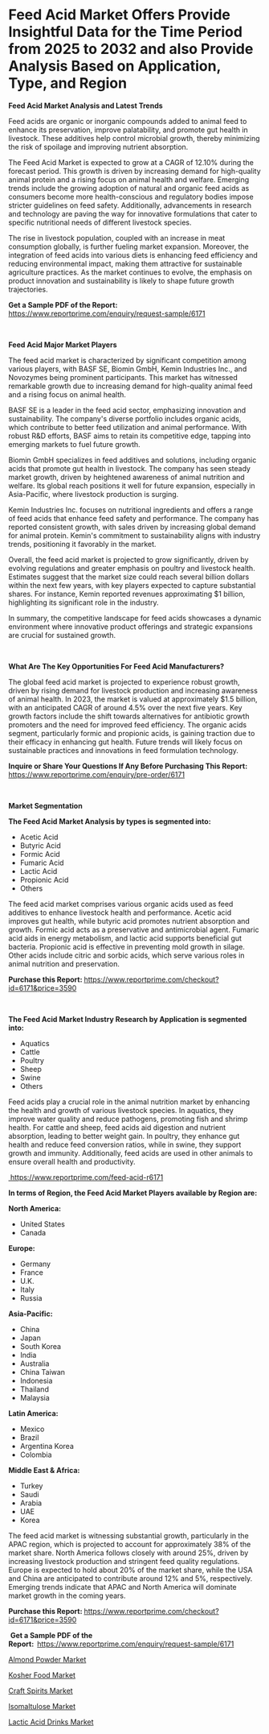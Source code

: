 <p><h1>Feed Acid Market Offers Provide Insightful Data for the Time Period from 2025 to 2032 and also Provide Analysis Based on Application, Type, and Region</h1></p><p><strong>Feed Acid Market Analysis and Latest Trends</strong></p>
<p><p>Feed acids are organic or inorganic compounds added to animal feed to enhance its preservation, improve palatability, and promote gut health in livestock. These additives help control microbial growth, thereby minimizing the risk of spoilage and improving nutrient absorption. </p><p>The Feed Acid Market is expected to grow at a CAGR of 12.10% during the forecast period. This growth is driven by increasing demand for high-quality animal protein and a rising focus on animal health and welfare. Emerging trends include the growing adoption of natural and organic feed acids as consumers become more health-conscious and regulatory bodies impose stricter guidelines on feed safety. Additionally, advancements in research and technology are paving the way for innovative formulations that cater to specific nutritional needs of different livestock species.</p><p>The rise in livestock population, coupled with an increase in meat consumption globally, is further fueling market expansion. Moreover, the integration of feed acids into various diets is enhancing feed efficiency and reducing environmental impact, making them attractive for sustainable agriculture practices. As the market continues to evolve, the emphasis on product innovation and sustainability is likely to shape future growth trajectories.</p></p>
<p><strong>Get a Sample PDF of the Report:&nbsp;</strong> <a href="https://www.reportprime.com/enquiry/request-sample/6171?utm_campaign=1087&utm_medium=2&utm_source=Github&utm_content=ia&utm_term=19032025&utm_id=feed-acid">https://www.reportprime.com/enquiry/request-sample/6171</a></p>
<p>&nbsp;</p>
<p><strong>Feed Acid Major Market Players</strong></p>
<p><p>The feed acid market is characterized by significant competition among various players, with BASF SE, Biomin GmbH, Kemin Industries Inc., and Novozymes being prominent participants. This market has witnessed remarkable growth due to increasing demand for high-quality animal feed and a rising focus on animal health.</p><p>BASF SE is a leader in the feed acid sector, emphasizing innovation and sustainability. The company's diverse portfolio includes organic acids, which contribute to better feed utilization and animal performance. With robust R&D efforts, BASF aims to retain its competitive edge, tapping into emerging markets to fuel future growth.</p><p>Biomin GmbH specializes in feed additives and solutions, including organic acids that promote gut health in livestock. The company has seen steady market growth, driven by heightened awareness of animal nutrition and welfare. Its global reach positions it well for future expansion, especially in Asia-Pacific, where livestock production is surging.</p><p>Kemin Industries Inc. focuses on nutritional ingredients and offers a range of feed acids that enhance feed safety and performance. The company has reported consistent growth, with sales driven by increasing global demand for animal protein. Kemin's commitment to sustainability aligns with industry trends, positioning it favorably in the market.</p><p>Overall, the feed acid market is projected to grow significantly, driven by evolving regulations and greater emphasis on poultry and livestock health. Estimates suggest that the market size could reach several billion dollars within the next few years, with key players expected to capture substantial shares. For instance, Kemin reported revenues approximating $1 billion, highlighting its significant role in the industry. </p><p>In summary, the competitive landscape for feed acids showcases a dynamic environment where innovative product offerings and strategic expansions are crucial for sustained growth.</p></p>
<p>&nbsp;</p>
<p><strong>What Are The Key Opportunities For Feed Acid Manufacturers?</strong></p>
<p><p>The global feed acid market is projected to experience robust growth, driven by rising demand for livestock production and increasing awareness of animal health. In 2023, the market is valued at approximately $1.5 billion, with an anticipated CAGR of around 4.5% over the next five years. Key growth factors include the shift towards alternatives for antibiotic growth promoters and the need for improved feed efficiency. The organic acids segment, particularly formic and propionic acids, is gaining traction due to their efficacy in enhancing gut health. Future trends will likely focus on sustainable practices and innovations in feed formulation technology.</p></p>
<p><strong>Inquire or Share Your Questions If Any Before Purchasing This Report:</strong> <a href="https://www.reportprime.com/enquiry/pre-order/6171?utm_campaign=1087&utm_medium=2&utm_source=Github&utm_content=ia&utm_term=19032025&utm_id=feed-acid">https://www.reportprime.com/enquiry/pre-order/6171</a></p>
<p>&nbsp;</p>
<p><strong>Market Segmentation</strong></p>
<p><strong>The Feed Acid Market Analysis by types is segmented into:</strong></p>
<p><ul><li>Acetic Acid</li><li>Butyric Acid</li><li>Formic Acid</li><li>Fumaric Acid</li><li>Lactic Acid</li><li>Propionic Acid</li><li>Others</li></ul></p>
<p><p>The feed acid market comprises various organic acids used as feed additives to enhance livestock health and performance. Acetic acid improves gut health, while butyric acid promotes nutrient absorption and growth. Formic acid acts as a preservative and antimicrobial agent. Fumaric acid aids in energy metabolism, and lactic acid supports beneficial gut bacteria. Propionic acid is effective in preventing mold growth in silage. Other acids include citric and sorbic acids, which serve various roles in animal nutrition and preservation.</p></p>
<p><strong>Purchase this Report:&nbsp;</strong><a href="https://www.reportprime.com/checkout?id=6171&price=3590&utm_campaign=1087&utm_medium=2&utm_source=Github&utm_content=ia&utm_term=19032025&utm_id=feed-acid">https://www.reportprime.com/checkout?id=6171&price=3590</a></p>
<p>&nbsp;</p>
<p><strong>The Feed Acid Market Industry Research by Application is segmented into:</strong></p>
<p><ul><li>Aquatics</li><li>Cattle</li><li>Poultry</li><li>Sheep</li><li>Swine</li><li>Others</li></ul></p>
<p><p>Feed acids play a crucial role in the animal nutrition market by enhancing the health and growth of various livestock species. In aquatics, they improve water quality and reduce pathogens, promoting fish and shrimp health. For cattle and sheep, feed acids aid digestion and nutrient absorption, leading to better weight gain. In poultry, they enhance gut health and reduce feed conversion ratios, while in swine, they support growth and immunity. Additionally, feed acids are used in other animals to ensure overall health and productivity.</p></p>
<p><a href="https://www.reportprime.com/feed-acid-r6171?utm_campaign=1087&utm_medium=2&utm_source=Github&utm_content=ia&utm_term=19032025&utm_id=feed-acid">&nbsp;https://www.reportprime.com/feed-acid-r6171</a></p>
<p><strong>In terms of Region, the Feed Acid Market Players available by Region are:</strong></p>
<p>
    <p> <strong> North America: </strong>
        <ul>
            <li>United States</li>
            <li>Canada</li>
        </ul>
        </p> 
    <p> <strong> Europe: </strong>
        <ul>
            <li>Germany</li>
            <li>France</li>
            <li>U.K.</li>
            <li>Italy</li>
            <li>Russia</li>
        </ul>
        </p> 
    <p> <strong> Asia-Pacific: </strong>
        <ul>
            <li>China</li>
            <li>Japan</li>
            <li>South Korea</li>
            <li>India</li>
            <li>Australia</li>
            <li>China Taiwan</li>
            <li>Indonesia</li>
            <li>Thailand</li>
            <li>Malaysia</li>
        </ul>
        </p> 
    <p> <strong> Latin America: </strong>
        <ul>
            <li>Mexico</li>
            <li>Brazil</li>
            <li>Argentina Korea</li>
            <li>Colombia</li>
        </ul>
        </p> 
    <p> <strong> Middle East & Africa: </strong>
        <ul>
            <li>Turkey</li>
            <li>Saudi</li>
            <li>Arabia</li>
            <li>UAE</li>
            <li>Korea</li>
        </ul>
    </p>
    </p>
<p><p>The feed acid market is witnessing substantial growth, particularly in the APAC region, which is projected to account for approximately 38% of the market share. North America follows closely with around 25%, driven by increasing livestock production and stringent feed quality regulations. Europe is expected to hold about 20% of the market share, while the USA and China are anticipated to contribute around 12% and 5%, respectively. Emerging trends indicate that APAC and North America will dominate market growth in the coming years.</p></p>
<p><strong>Purchase this Report: </strong><a href="https://www.reportprime.com/checkout?id=6171&price=3590&utm_campaign=1087&utm_medium=2&utm_source=Github&utm_content=ia&utm_term=19032025&utm_id=feed-acid">https://www.reportprime.com/checkout?id=6171&price=3590</a></p>
<p>&nbsp;<strong>Get a Sample PDF of the Report:&nbsp;&nbsp;</strong><a href="https://www.reportprime.com/enquiry/request-sample/6171?utm_campaign=1087&utm_medium=2&utm_source=Github&utm_content=ia&utm_term=19032025&utm_id=feed-acid">https://www.reportprime.com/enquiry/request-sample/6171</a></p>
<p><strong></strong></p>
<p><p><a href="https://github.com/saguegrody74/Market-Research-Report-List-1/blob/main/almond-powder-market.md?utm_campaign=1087&utm_medium=2&utm_source=Github&utm_content=ia&utm_term=19032025&utm_id=feed-acid">Almond Powder Market</a></p><p><a href="https://github.com/marteyfito9/Market-Research-Report-List-1/blob/main/kosher-food-market.md?utm_campaign=1087&utm_medium=2&utm_source=Github&utm_content=ia&utm_term=19032025&utm_id=feed-acid">Kosher Food Market</a></p><p><a href="https://github.com/kitsossadien/Market-Research-Report-List-1/blob/main/craft-spirits-market.md?utm_campaign=1087&utm_medium=2&utm_source=Github&utm_content=ia&utm_term=19032025&utm_id=feed-acid">Craft Spirits Market</a></p><p><a href="https://github.com/fungkychiman/Market-Research-Report-List-1/blob/main/isomaltulose-market.md?utm_campaign=1087&utm_medium=2&utm_source=Github&utm_content=ia&utm_term=19032025&utm_id=feed-acid">Isomaltulose Market</a></p><p><a href="https://github.com/yuukoleuda/Market-Research-Report-List-1/blob/main/lactic-acid-drinks-market.md?utm_campaign=1087&utm_medium=2&utm_source=Github&utm_content=ia&utm_term=19032025&utm_id=feed-acid">Lactic Acid Drinks Market</a></p></p>